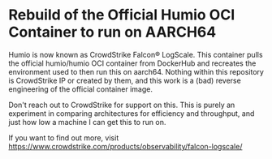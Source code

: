 # Rebuild of the Official Humio OCI Container to run on AARCH64

Humio is now known as CrowdStrike Falcon® LogScale. This container pulls the official humio/humio OCI container from DockerHub and recreates the environment used to then run this on aarch64. Nothing within this repository is CrowdStrike IP or created by them, and this work is a (bad) reverse engineering of the official container image.

Don't reach out to CrowdStrike for support on this. This is purely an experiment in comparing architectures for efficiency and throughput, and just how low a machine I can get this to run on.

If you want to find out more, visit https://www.crowdstrike.com/products/observability/falcon-logscale/

